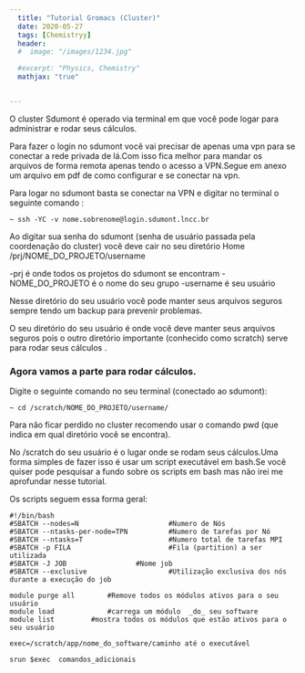 ```yaml
---
  title: "Tutorial Gromacs (Cluster)"
  date: 2020-05-27
  tags: [Chemistryy]
  header:
  #  image: "/images/1234.jpg"

  #excerpt: "Physics, Chemistry"
  mathjax: "true"


---
```





O cluster Sdumont é operado via terminal em  que você pode logar para  administrar e rodar seus cálculos.



Para fazer o login no sdumont você vai precisar de apenas uma vpn para se conectar a rede privada de lá.Com isso fica melhor para mandar os arquivos de forma remota apenas tendo o acesso a VPN.Segue em anexo um arquivo em pdf de como configurar e se conectar na vpn.

Para logar no sdumont basta se conectar na VPN e  digitar no terminal o seguinte comando :


```
~ ssh -YC -v nome.sobrenome@login.sdumont.lncc.br
```

Ao digitar sua senha do sdumont (senha de usuário passada pela coordenação do cluster) você deve cair no seu diretório Home /prj/NOME_DO_PROJETO/username


-prj é onde todos os projetos do sdumont se encontram
-NOME_DO_PROJETO é o nome do seu grupo
-username  é seu usuário




Nesse diretório do seu usuário você pode manter seus arquivos seguros sempre tendo um backup para prevenir problemas.


O seu diretório do seu usuário é onde você deve manter seus arquivos seguros pois o outro diretório importante (conhecido como scratch) serve para rodar seus cálculos .



### Agora vamos a parte para rodar cálculos.

Digite o seguinte comando no seu terminal (conectado ao sdumont):

```
~ cd /scratch/NOME_DO_PROJETO/username/
```


Para não ficar perdido no cluster recomendo usar o comando pwd (que indica em qual diretório você se encontra).



No /scratch do seu usuário é o lugar onde se rodam seus cálculos.Uma forma simples de fazer isso é usar um script executável em  bash.Se vocẽ quiser pode pesquisar a fundo sobre os scripts em bash mas não irei me aprofundar nesse tutorial.




Os scripts seguem essa forma geral:


```
#!/bin/bash
#SBATCH --nodes=N                      #Numero de Nós
#SBATCH --ntasks-per-node=TPN          #Numero de tarefas por Nó
#SBATCH --ntasks=T                     #Numero total de tarefas MPI
#SBATCH -p FILA                        #Fila (partition) a ser utilizada
#SBATCH -J JOB			       #Nome job
#SBATCH --exclusive                    #Utilização exclusiva dos nós durante a execução do job

module purge all		#Remove todos os módulos ativos para o seu usuário
module load 		   	#carrega um módulo  _do_ seu software
module list			#mostra todos os módulos que estão ativos para o seu usuário

exec=/scratch/app/nome_do_software/caminho até o executável

srun $exec  comandos_adicionais
```























